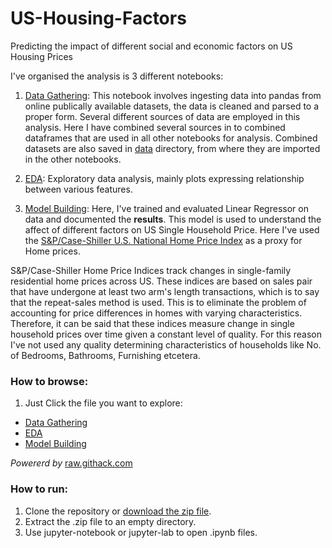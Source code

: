 # US-Housing-Factors
Predicting the impact of different social and economic factors on US Housing Prices


I've organised the analysis is 3 different notebooks:

1.  [Data Gathering](https://github.com/hitesh-pathak/US-Housing-Factors/blob/main/data_gathering.ipynb): This  notebook involves ingesting data into pandas from online publically available datasets, the data is cleaned and parsed to a proper form. Several different sources of data are employed in this analysis. Here I have combined several sources in to combined dataframes that are used in all other notebooks for analysis. Combined datasets are also saved in [data](https://github.com/hitesh-pathak/US-Housing-Factors/tree/main/data) directory, from where they are imported in the other notebooks.

2. [EDA](https://github.com/hitesh-pathak/US-Housing-Factors/blob/main/EDA.ipynb): Exploratory data analysis, mainly plots expressing relationship between various features.

3. [Model Building](https://github.com/hitesh-pathak/US-Housing-Factors/blob/main/Model_building.ipynb): Here, I've trained and evaluated Linear Regressor on data and documented the __results__. This model is used to understand the affect of different factors on US Single Household Price. Here I've used the [S&P/Case-Shiller U.S. National Home Price Index](https://fred.stlouisfed.org/series/CSUSHPISA) as a proxy for Home prices.


S&P/Case-Shiller Home Price Indices track changes in single-family residential home prices across US. These indices are based on sales pair that have undergone at least two arm's length transactions, which is to say that the repeat-sales method is used. This is to eliminate the problem of accounting for price differences in homes with varying characteristics. Therefore, it can be said that these indices measure change in single household prices over time given a constant level of quality. For this reason I've not used any quality determining characteristics of households like No. of Bedrooms, Bathrooms, Furnishing etcetera. 



### How to browse:

1. Just Click the file you want to explore:
- [Data Gathering](https://raw.githack.com/hitesh-pathak/US-Housing-Factors/main/data_gathering.html)
- [EDA](https://raw.githack.com/hitesh-pathak/US-Housing-Factors/main/EDA.html)
- [Model Building](https://raw.githack.com/hitesh-pathak/US-Housing-Factors/main/Model_building.html)

_Powererd by_ [raw.githack.com](raw.githack.com)

### How to run:

1. Clone the repository or [download the zip file](https://github.com/hitesh-pathak/US-Housing-Factors/archive/refs/heads/main.zip).
2. Extract the .zip  file to an empty directory.
3. Use jupyter-notebook or jupyter-lab to open .ipynb files.
